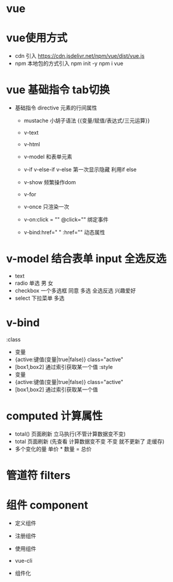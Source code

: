 # vue
# vue使用方式
- cdn 引入   https://cdn.jsdelivr.net/npm/vue/dist/vue.js
- npm 本地包的方式引入
 npm init -y
 npm i vue

# vue 基础指令  tab切换
- 基础指令 directive   元素的行间属性 
  - mustache 小胡子语法  {{变量/赋值/表达式/三元运算}}
  - v-text
  - v-html
  - v-model 和表单元素

  - v-if  v-else-if  v-else      第一次显示隐藏  利用if else
  - v-show    频繁操作dom  
  - v-for
  - v-once  只渲染一次
  - v-on:click = ""   @click=""  绑定事件
  - v-bind:href=" "   :href=""    动态属性

#  v-model 结合表单 input    全选反选
  - text 
  - radio  单选  男 女
  - checkbox  一个多选框 同意   多选  全选反选 兴趣爱好  
  - select  下拉菜单 多选


# v-bind
:class 
  - 变量 
  - {active:键值(变量|true|false)}     class="active"
  - [box1,box2]    通过索引获取某一个值
:style
  - 变量 
  - {active:键值(变量|true|false)}     class="active"
  - [box1,box2]    通过索引获取某一个值

# computed  计算属性
- total()   页面刷新  立马执行(不管计算数据变不变)
- total   页面刷新  (先查看 计算数据变不变 不变 就不更新了 走缓存) 
- 多个变化的量
单价 * 数量   = 总价

# 管道符 filters  


# 组件 component
- 定义组件
- 注册组件
- 使用组件

- vue-cli
- 组件化

